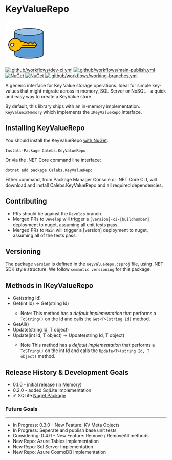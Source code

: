 ﻿# KeyValueRepo
![KeyValueRepo Logo](./assets/logo/KeyValueRepoLogo.png)

[![.github/workflows/dev-ci.yml](https://github.com/calebjenkins/KeyValueRepo/actions/workflows/dev-ci.yml/badge.svg?branch=develop)](https://github.com/calebjenkins/KeyValueRepo/actions/workflows/dev-ci.yml)
[![.github/workflows/main-publish.yml](https://github.com/calebjenkins/KeyValueRepo/actions/workflows/main-publish.yml/badge.svg?branch=main)](https://github.com/calebjenkins/KeyValueRepo/actions/workflows/main-publish.yml)
[![NuGet](https://img.shields.io/nuget/dt/calebs.keyvaluerepo.svg)](https://www.nuget.org/packages/Calebs.KeyValueRepo) 
[![NuGet](https://img.shields.io/nuget/vpre/calebs.keyvaluerepo.svg)](https://www.nuget.org/packages/Calebs.KeyValueRepo)
[![.github/workflows/working-branches.yml](https://github.com/calebjenkins/KeyValueRepo/actions/workflows/working-branches.yml/badge.svg)](https://github.com/calebjenkins/KeyValueRepo/actions/workflows/working-branches.yml)

A generic interface for Key Value storage operations. Ideal for simple key-values that might migrate across in memory, SQL Server or NoSQL - a quick and easy way to create a KeyValue store.

By default, this library ships with an in-memory implementation. `KeyValueInMemory` which implements the `IKeyValueRepo` interface.

## Installing KeyValueRepo

You should install the KeyValueRepo [with NuGet](https://www.nuget.org/packages/Calebs.KeyValueRepo):

    Install-Package Calebs.KeyValueRepo
    
Or via the .NET Core command line interface:

    dotnet add package Calebs.KeyValueRepo

Either command, from Package Manager Console or .NET Core CLI, will download and install Calebs.KeyValueRepo and all required dependencies.

## Contributing
- PRs should be against the `Develop` branch.
- Merged PRs to `Develop` will trigger a `[version]-ci-[buildnumber]` deployment to nuget, assuming all unit tests pass.
- Merged PRs to `Main` will trigger a [version] deployment to nuget, assuming all of the tests pass.

## Versioning
The package `version` is defined in the `KeyValueRepo.csproj` file, using .NET SDK style structure. We follow `semantic versioning` for this package.


## Methods in IKeyValueRepo

- Get<T>(string Id)
- Get<T>(int Id) => Get<T>(string Id)
    - Note: This method has a _default implementation_ that performs a `ToString()` on the Id and calls the `Get<T>(string Id)` method.
- GetAll<T>()
- Update<T>(string Id, T object)
- Update<T>(int Id, T object) => Update(string Id, T object)
    - Note This method has a _default implementation_ that performs a `ToSTring()` on the int Id and calls the `Update<T>(string Id, T object)` method.


## Release History & Development Goals
- 0.1.0 - initial release (in Memory)
- 0.2.0 - added SqlLite Implementation
- ✔ SQLite [Nuget Package](https://www.nuget.org/packages/Calebs.KeyValueRepo.SQLite/)
### Future Goals
---
- In Progress: 0.3.0 - New Feature: KV Meta Objects
- In Progress: Seperate and publish base unit tests
- Considering: 0.4.0 - New Feature: Remove / RemoveAll methods
- New Repo: Azure Tables Implementation
- New Repo: Sql Server Implementation
- New Repo: Azure CosmoDB Implementation